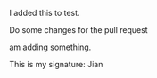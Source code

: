 I added this to test.  

Do some changes for the pull request


 am adding something.

This is my signature: Jian 



